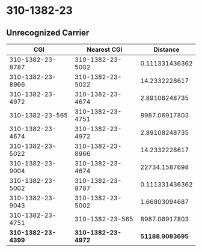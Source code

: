 # 310-1382-23
## Unrecognized Carrier


| CGI | Nearest CGI | Distance |
|-----|-------------|----------|
| 310-1382-23-8787 | 310-1382-23-5002 | 0.111331436362 |
| 310-1382-23-8966 | 310-1382-23-5022 | 14.2332228617 |
| 310-1382-23-4972 | 310-1382-23-4674 | 2.89108248735 |
| 310-1382-23-565 | 310-1382-23-4751 | 8987.06917803 |
| 310-1382-23-4674 | 310-1382-23-4972 | 2.89108248735 |
| 310-1382-23-5022 | 310-1382-23-8966 | 14.2332228617 |
| 310-1382-23-9004 | 310-1382-23-4674 | 22734.1587698 |
| 310-1382-23-5002 | 310-1382-23-8787 | 0.111331436362 |
| 310-1382-23-9043 | 310-1382-23-5002 | 1.66803094687 |
| 310-1382-23-4751 | 310-1382-23-565 | 8987.06917803 |
| **310-1382-23-4399** | **310-1382-23-4972** | **51188.9083695** |
